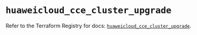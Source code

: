 # `huaweicloud_cce_cluster_upgrade`

Refer to the Terraform Registry for docs: [`huaweicloud_cce_cluster_upgrade`](https://registry.terraform.io/providers/huaweicloud/huaweicloud/1.71.1/docs/resources/cce_cluster_upgrade).
